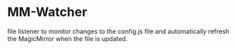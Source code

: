 # MM-Watcher
file listener to monitor changes to the config.js file and automatically refresh the MagicMirror when the file is updated.
